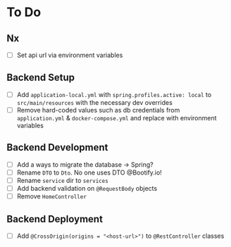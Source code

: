 # To Do

## Nx

- [ ] Set api url via environment variables

## Backend Setup

- [ ] Add `application-local.yml` with `spring.profiles.active: local` to `src/main/resources` with the necessary dev overrides
- [ ] Remove hard-coded values such as db credentials from `application.yml` & `docker-compose.yml` and replace with environment variables

## Backend Development

- [ ] Add a ways to migrate the database $\to$ Spring?
- [ ] Rename `DTO` to `Dto`. No one uses DTO @Bootify.io!
- [ ] Rename `service` dir to `services`
- [ ] Add backend validation on `@RequestBody` objects
- [ ] Remove `HomeController`

## Backend Deployment

- [ ] Add `@CrossOrigin(origins = "<host-url>")` to `@RestController` classes
